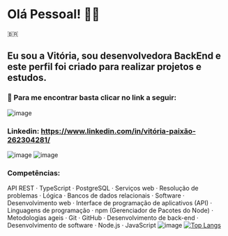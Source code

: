 # Olá Pessoal! 👋😄
:brazil:
## Eu sou a Vitória, sou desenvolvedora BackEnd e este perfil foi criado para realizar projetos e estudos.

### 🔹 Para me encontrar basta clicar no link a seguir: 

 ![image](https://github.com/vthifane/vthifane/assets/131800429/a24f71fc-0c64-4274-ac04-22f5aea10877)
### Linkedin: https://www.linkedin.com/in/vitória-paixão-262304281/

![image](https://github.com/vthifane/vthifane/assets/131800429/88b25c3d-71c1-4abd-bf0b-f3029a5d890d) ![image](https://github.com/vthifane/vthifane/assets/131800429/7b651155-34f3-49ab-9eba-936252e0a141)

### Competências:
 API REST · TypeScript · PostgreSQL · Serviços web · Resolução de problemas · Lógica · Bancos de dados relacionais · Software · Desenvolvimento web · Interface de programação de aplicativos (API) · Linguagens de programação · npm (Gerenciador de Pacotes do Node) · Metodologias ageis · Git · GitHub · Desenvolvimento de back-end · Desenvolvimento de software · Node.js · JavaScript
![image](https://github.com/vthifane/vthifane/assets/131800429/98be7140-e0ee-463e-81d7-ea6ee4ef7c1e)  [![Top Langs](https://github-readme-stats.vercel.app/api/top-langs/?username=vthifane)](https://github.com/vthifane)


